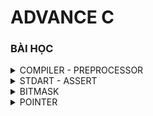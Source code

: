  # ADVANCE C
 
### BÀI HỌC 
<details>
<summary>COMPILER - PREPROCESSOR</summary>

- Quy trình biên dịch :

_Tiền xử lý : loại bỏ các comment , xử lý include ,define , tạo file.i (intermediate)_
>gcc -E main.c -o main.i
    
 _Biên dịch : chuyển file.i sang file.s (assembly),phân tích cú pháp, kiểm tra lỗi_
>gcc -S main.i -O main.s.
    
 _Hợp ngữ :chuyển file.s sang file.o(mã máy)_
> gcc -c main.s -O main.o

_Liên kết : tạo file thực thi bằng cách kết hợp các file.o_
>gcc main.o -o main

- **the preprocess** : chỉ thực hiện thay thế các macro chứ không thực hiện tính toán 
_include_
*define*
- Macro :
 *ifdef*
 *ifndef*
 *endif*
 
*ví dụ 1 :ví dụ 1: viết 1 chương trình sử dụng define định nghĩa hàm nhân 2 giá trị với nhau với a=5+1; và b=6*
```c
#include<stdio.h>
#define mul(x,y) ((x)*(y))
int main()
{
     int a=5+1;
     int b=6;
     int KQ = mul(a,b)
     printf("kết quả nhân 2 giá trị :%d\n",KQ);
     return 0;
}
```
***Ý nghĩa :học cách sử dụng define và lưu ý khi sử dụng 2 giá trị thì tối ưu hóa chúng bằng dấu ngoặc đơn từng giá trị tránh việc ưu tiên toán tử làm sai kết quả***

*ví dụ: hãy viết 1 chương trình sử dụng #ifndef và giải thích tại sao sử dụng ?*
```c
#ifndef MY_HEADER_H  
#define MY_HEADER_H
#include <stdio.h>
void H(){
     printf("HELLO");
}
#endif
```
***ý nghĩa: học cách sử dụng ifndef : kiểm tra file.h đã được định nghĩa hay chưa ? nếu đã được định nghĩa thì không run đoạn chương trình phía dưới , nếu chưa định nghĩa thì run bình thường , phương pháp này có thể sử dụng để tránh trùng lặp hàm thư viện hoặc là việc định nghĩa file.h quá 1 lần***

**Toán tử tiền xử lý**
- Toán tử tiếp tục "\\" : toán tử này cho phép bạn viết tiếp macro cho nhiều dòng 
_ví dụ_
```c
#define macro_R(a , b)\
printf("giá trị a=%d",a);\
printf("chia 2 giá trị=%f",a/b);\
while(0)\
```
- Toán tử stringize "#":toán tử này cho phép chuyển đổi các tham số thành chuỗi 
_ví dụ_
```c
#define in(x) printf(#x "= %d",x); // #x đã chuyển thành chuỗi dù nằm ngoài nháy kép
int a =6;
in(a);
```
>kết quả : a=6

- Toán tử token pasting "##" : toán tử nối 2 token lại với nhau 
_ví dụ_
```c
#define ME (X,Y) X##Y

int ME (HELLO,WORD) =5;
```
>KẾT QUẢ : HELLOWORD =5;

***Câu hỏi :Sự khác biệt giữa #include <file.h> và #include "file.h" là gì ?***
_#include <file.h> chỉ định tiền xử lý tìm kiếm file trong thư mục include của hệ thống_
_#include "file.h" chỉ định tiền xử lý tìm kiếm trong file thư mục hiện tại trước, nếu không tìm thấy mới tìm trong hệ thống_

</details>


<details>
<summary>STDART - ASSERT</summary>

 STDART - ASSERT
- Stdart là một thư viện có các hàm điển hình như printf và scanf
- cơ chế 

| tên hàm      | giải thích       
|-------------|-------------|
| va_list   | tạo biến   | 
| va_start   | khởi tạo liên kết với va_list với các tham số cố định : va_start(ap , format);   |
|va_arg|truy vấn tham số , phải chỉ định kiểu dữ liệu|
|va_end| dọn dẹp, giải phóng tài nguyên| 

*ví dụ: viết hàm tính tổng cho số nguyên*
```c
#include<stdio.h>
#include<stdarg.h>
int tong(int dem,...){
     int total=0;
     va_list ap;
     va_start (ap,dem);
     for( int i=0;i<=dem;i++){
          total+=va_arg(ap,int);
     }
     va_end(ap);
     return total;
}
int main(){
     printf("tổng các số sau %d\n",tong(5,6,4));
     return 0;
}
```
-***Assert***:dùng để kiểm tra điều kiện phải xảy ra trong quá trình run , nếu đúng điều kiện thì chương trình tiếp tục run , nếu sai thì chương trình sẽ :
  - In ra thông báo lỗi chi tiết (tên file , số dòng , biểu thức)
  - Gọi hàm abort() để KẾT THÚC chương trình 
_ví dụ:viết 1 chương trình sử dụng assert_
```c
#include<assert.h>
void chia(int a , int b){
     assert(b!=0); // vì b là mẫu nên phải khác 0
     printf("%d\n",a/b);
}
```
_**Nguyên tắc vàng** để sử dụng assert: chỉ dùng để kiểm tra điều kiện tuyệt đối : tuyệt đối không bao giờ vi phạm hoặc tuyệt đối sẽ phải xuất hiện_
**lưu ý: nếu chúng ta bổ sung hàm "#define:NDEBUG" thì tất cả các assert sẽ bị tắt , tuy nhiên phải define NDEBUG TRƯỚC khai báo thư viện _assert.h_**
</details>


<details>
<summary>BITMASK</summary>
 BITMASK 
 - Bitwise operators

 | Toán tử      | ý nghĩa       | ứng dụng       |
|-------------|-------------|-------------|
| &   | AND   | check bit và clear bit   |
|    | OR   | set bit   |
|~|NOT|toggle bit |
|<<|dịch trái   |nhân 2^n|
|>>|dịch phải |chia 2^n|

- bitmask là kĩ thuật sử dụng các biến riêng lẻ để biểu thị cho một trạng thái : 1 - bật , 0 - tắt
- Các phép toán bitmask 

| PHÉP TOÁN      | PHƯƠNG HƯỚNG HOẠT ĐỘNG       | 
|-------------|-------------|
| set bit  | sử dụng toán tử OR  | 
| clear bit   |sử dụng toán tử đảo ~ và AND (lưu ý đảo xảy ra trước and)   | 
|toggle bit|sử dụng toán tử ^|
|check bit|sử dụng toán tử AND "&"|

_ví dụ: Hãy xây dựng hệ thống quản lý quyền truy cập của người dùng bằng cách sử dụng kỹ thuật bitmask. Mỗi quyền sẽ được biểu diễn bằng một bit trong số nguyên. Hệ thống phải hỗ trợ các thao tác sau:**thêm quyền , xóa quyền , kiểm tra quyền , hiển thị quyền**_
_gợi ý : ta cần định nghĩa 4 quyền bằng một bit trong số nguyên thêm quyền ta sử dụng toán set bit , xóa quyền ta sử dụng clear bit , kiểm tra quyền ta sử dụng check bit và hiển thị quyền đã có thì ta dựa trên check bit và xuất ra quyền đã có ở check bit_
```c
>#include <stdio.h>
#include <stdint.h>
#define READ  (1 << 0)
#define WRITE  (1 << 1)
#define SPEAK  (1 << 2)
#define LISTEN  (1 << 3)
 void add_per(uint32_t *per,uint32_t perm){
     *per |=perm;
 }
void clear_per(uint32_t *per,uint32_t perm){
     *per &=~perm;
 }
void check_per(uint32_t *per,uint32_t perm){
     return (per &perm)=perm;
 }
void display_per(uint32_t per);{
     printf("Quyền hiện có ");
     if(check_per(per, READ)) printf("READ");
     if(check_per(per, WRITE)) printf("WRITE");
     if(check_per(per, SPEAK)) printf("SPEAK");
     if(check_per(per, LISTEN)) printf("LISTEN");
     printf("\n");
}
int main(){
     uint32_t user_permission=0;
     add_per(&user_permission,READ | SPEAK);
     display_per(user_permission);
     clear_per(&user_permission, SPEAK)
     display_per(user_permission);
}
```
**KĨ THUẬT BITMASK ĐỘNG**
- Bitmask động cho phép tạo mặt nạ bit theo vị trí linh hoạt bất kì .Đây là kĩ thuật THUỘC LÒNG
```c
#define BIT_MASK(start ,end) ((~0U<< (start))&(~0U>>(31-(end))))
```
>"~0U" : tạo 32 bit toàn là 1 (0xFFFFFFFF)
"<< (start)" : xóa các bit từ 0- start -1
 ">>(31 -end)" : xóa các bit từ end+1 đến 31
AND 2 kết quả : giữ lại bit từ start đến end

_ví dụ_
```c
BIT_MASK(2,4);
//kết quả sẽ bằng :0b011100 giữ lại số 1 tại vị trí từ 2-4
```
_ví dụ : hệ thống quản lý GPIO động_
_YÊU CẦU : điều khiển 32 GPIO , SET CLEAR nhiều chân cùng lúc , toggle dải chân bất kì_
```c
typedef struct {
    volatile uint32_t *port ;
} GPIO_typeDef;
void gpio_set(GPIO_typeDef *gpio, int start , int end){
    uint32_t mask = BIT_MASK(start ,end)
    *gpio->port |=mask;
}
```
**BIT FIELDS**
- Là 1 kĩ thuật giúp tiết kiêm bộ nhớ 
_cú pháp_
```c
struct hall{
    int tem :5;
    float hum :3;
}
```
>tổng là 8 bit thay vì nếu không khai báo số lượng bit thì sẽ là 16 bit chia đều cho 2 biến 

<details>
<summary>Phân tích mã nguồn slide 14</summary>

**BÀI TẬP: Phân tích mã nguồn sau (slide 14 HALA)**
```c
#include <stdio.h>
#include <stdint.h>
#define COLOR_RED 0	
#define COLOR_BLUE 1
#define COLOR_BLACK 2
#define COLOR_WHITE 3
#define POWER_100HP 0
#define POWER_150HP 1
#define POWER_200HP 2
#define ENGINE_1_5L 0
#define ENGINE_2_0L 1
```
_định nghĩa màu , công suất , động cơ bằng define_
```c
typedef uint8_t CarColor;
typedef uint8_t CarPower;
typedef uint8_t CarEngine;
```
_sử dụng typedef uint8_t để định nghĩa các biến , nguyên nhân sử dụng typedef để dễ dàng thay đổi kiểu dữ liệu trong tương lai , nếu cần thay đổi kiểu dữ liệu uint8_t sang kiểu khác , chỉ cần sửa nơi định nghĩa typedef là được_

```c
#define SUNROOF_MASK 1 << 0     // 0001
#define PREMIUM_AUDIO_MASK 1 << 1 // 0010
#define SPORTS_PACKAGE_MASK 1 << 2 // 0100
// Thêm các bit masks khác tùy thuộc vào tùy chọn
```
_sử dụng Macro define để định nghĩa bit cho các biến_
```c
typedef struct {
    uint8_t additionalOptions : 3; // 3 bits cho các tùy chọn bổ sung
    CarColor color : 2;
    CarPower power : 2;
    CarEngine engine : 1;
    } CarOptions;
```
_mục đích sử dụng struct là tạo kiểu dữ liệu tùy chỉnh_
_carColor là lưu trữ màu với 2 bit ( phạm vi lưu trữ là 4 màu : 0-3(2^2-1)) đã được định nghĩa ở trên_
_carPower, carEngine cũng tương tự vậy_
```c
void configureCar(CarOptions *car, CarColor color, CarPower power, CarEngine engine, uint8_t options) {
    car->color = color;
    car->power = power;
    car->engine = engine;
    car->additionalOptions = options;
}
```
_hàm này để gán các giá trị màu , công suất, động cơ , gán các tùy chọn bổ sung_
_riêng đối với biến car thì sử dụng con trỏ để lấy giá trị gốc nếu có thay đổi thì thay đổi từ giá trị gốc chứ không phải giá trị sao chép_
```c
void setOption(CarOptions *car, uint8_t optionMask) {
    car->additionalOptions |= optionMask;
}
```
_sử dụng thêm chức năng bằng lệnh OR giống các phép toán trong bitmask_
```c
void unsetOption(CarOptions *car, uint8_t optionMask) {
    car->additionalOptions &= ~optionMask;
}
```
_sử dụng xóa chức năng bằng lệnh đảo ~ và AND trong bitmask_
```c
void displayCarOptions(const CarOptions car) {
    const char *colors[] = {"Red", "Blue", "Black", "White"};
    const char *powers[] = {"100HP", "150HP", "200HP"};
    const char *engines[] = {"1.5L", "2.0L"};

    printf("Car Configuration: \n");
    printf("Color: %s\n", colors[car.color]);
    printf("Power: %s\n", powers[car.power]);
    printf("Engine: %s\n", engines[car.engine]);
    printf("Sunroof: %s\n", (car.additionalOptions & SUNROOF_MASK) ? "Yes" : "No");
    printf("Premium Audio: %s\n", (car.additionalOptions & PREMIUM_AUDIO_MASK) ? "Yes" : "No");
    printf("Sports Package: %s\n", (car.additionalOptions & SPORTS_PACKAGE_MASK) ? "Yes" : "No");}
```
_hàm này dùng để hiển thị những giá trị đã setup trước đó : màu , công suất , động cơ ... , có cả hiển thị thêm tùy chọn chức năng_
```c
int main() {
    CarOptions myCar;_
    configureCar(&myCar, COLOR_BLACK, POWER_150HP, ENGINE_2_0L, 0); 
```	
 _đặt tên cho struct và cấu hình cho car theo các biến đã khai báo của hàm configureCar_

```c
    setOption(&myCar, SUNROOF_MASK);
    setOption(&myCar, PREMIUM_AUDIO_MASK);
_ set thêm 2 chức năng là sunroof và audio_
>displayCarOptions(myCar);
```
_hiển thị chức năng đã set_
```c
   unsetOption(&myCar, PREMIUM_AUDIO_MASK); 
    displayCarOptions(myCar);
```
_clear chức năng audio vừa set và hiển thị_
```c
    printf("size of my car: %d\n", sizeof(CarOptions));
```
_in ra kích cỡ của mycar dựa trên sizeof()_
```c
    return 0;
}
```
</details>

</details>

<details>
<summary>POINTER</summary>

 POINTER 
 - Con trỏ là một biến dùng để lưu địa chỉ của biến khác , nghĩa là biến thông thường chứa giá trị thì con trỏ chứa địa chỉ bộ nhớ (nơi mà giá trị được lưu trữ )  
 __Khai báo con trỏ__
 >kieu_du_lieu *ten_con_tro;
 
 *ví dụ :*
 ```c
 int *ptr;
 int *a;
 ```
 **Kiểu dữ liệu con trỏ cũng thể hiện kiểu dữ liệu mà biến nó trỏ đến theo nguyên tắc đồng kiểu dữ liệu**

 **Gán địa chỉ cho con trỏ**
 - Mỗi biến đều có 1 giá trị và 1 địa chỉ , để truy cập địa chỉ biến trong C ta sử dụng toán tử ***&***
 _ví dụ:_
 ```c
 int so =5;
 int *contro;
 contro = & so;
 ```
 >bây giờ kết quả là biến _contro_ đang nắm giữ địa chỉ của biến _so_

 **Truy xuất giá trị thông qua con trỏ**
- Khác với truy cập địa chỉ con trỏ sử dụng toán tử __&__ thì truy xuất giá trị sử dụng toán tử __*__ (được gọi là tham trị).
 __*__ ***:toán tử này truy xuất giá trị của địa chỉ mà con trỏ đang trỏ đến*** 
*ví dụ:*
```c
int number =4;
int *ptr =&number;
printf("giá trị của number=%d",number);
printf("địa chỉ của number=%d",&number);
printf("giá trị của ptr=%d",ptr); 
//giá trị của ptr là địa chỉ của number
printf("giá trị của con trỏ ptr(giá trị tại địa chỉ mà ptr trỏ đến)=%d",*ptr);
```
**Sau đây là bảng tổng kết nội dung**
| Đặc điểm      | Khai báo con trỏ       | Gán địa chỉ con trỏ       | Truy xuất con trỏ |
|-------------|-------------|-------------|--------|
| Cú pháp   | Kieu_du_lieu *Ten_con_tro   | Ten_con_tro =&Ten_bien   | *Ten_con_tro       |
| Mục đích  | Khai báo một biến đặc biệt có khả năng lưu trữ địa chỉ biến khác   | lập mối quan hệ : gán địa chỉ của 1 biến vào con trỏ     | Truy cập giá trị tại địa chỉ mà con trỏ đang trỏ đến        |
|Gía trị trả về | Không có | địa chỉ bộ nhớ | giá trị tại địa chỉ bộ nhớ 
 
**Kích thước con trỏ**
_ví dụ_:
```c
char *out;
float *put;
int *ar;
```
*Câu hỏi :Kích thước các con trỏ trên có giống nhau không?*
>Tất cả các con trỏ đều có cùng 1 kích thước , KHÔNG PHỤ THUỘC VÀO KIỂU DỮ LIỆU MÀ CHÚNG TRỎ ĐẾN MÀ PHỤ THUỘC VÀO KIẾN TRÚC HỆ THỐNG (STM32, ESP32...)

*Nguyên nhân :con trỏ lưu trữ địa chỉ mà địa chỉ bộ nhớ trên 1 hệ thống có kích thước cố định (hệ thống 64 bit :8 byte ...)*
___Hiểu lầm : Nhiều người hiểu rằng (*int) lớn hơn (*char) .Điều này hoàn toàn sai : con trỏ lưu trữ địa chỉ nên kích thước của nó hoàn toàn không liên quan đến___
 
 **Con trỏ void**
 - Định nghĩa : void pointer là một loại con trỏ có thể trỏ đến dữ liệu của bất kì kiểu nào 
 _ví dụ_
 ```c
 void *ptr;
 ```
> Con trỏ void không liên kết bất kì kiểu dữ liệu cụ thể nào , do đó nó có thể giữ địa chỉ của bất kì kiểu dữ liệu nào 
 
_ví dụ_
```c
#include<stdio.h>
int main(){
    int a=10;
    float b=11;
    void *ptr;// khai báo con trỏ void 
    // sử dụng con trỏ void trỏ đến kiểu int 
    ptr =&a;
    printf("Địa chỉ biến a :%p\n",ptr);
    // sử dụng con trỏ đến kiểu float
    ptr = &b;
     printf("Địa chỉ biến a :%p\n",ptr);
}
```
__Hạn chế của void pointer__
- Con trỏ void không thể truy cập trự tiếp giải tham chiếu bằng toán tử * (Nguyên nhân trình biên dịch không biết phải đọc bao nhiêu byte để thực hiện giải tham chiếu )
- Để truy cập giá trị , phải ép kiểu 
```c
void *ptr =&a;
int value =*(int*)ptr; 
// chúng ta phải ép kiểu (int*) , sử dụng tham chiếu * =*(int*)
```
***Sử dụng con trỏ void khi cần viết 1 hàm hoặc 1 cấu trúc có thể sẽ làm việc với nhiều kiểu dữ liệu , lưu ý luôn ghi nhớ kiểu dữ liệu gốc***

**FUNCTION POINTER**
- Mỗi hàm đều sẽ tồn tại trong bộ nhớ tại một địa chỉ nhất định 
- Con trỏ hàm (Function pointer) là một biến đặc biệt dùng để lưu trữ địa chỉ của một hàm
__cú pháp và cách khai báo__
>kieu_tra_ve (*ten_con_tro)(ds_tham_so);

**chú ý : dấu ngoặc đơn (*ten_con_tro) là bắt buộc**
```c
int (*ptr)(int , int);
void (*gtr)(char*);
```
__Gán địa chỉ cho hàm__
- Sau khi khai báo chúng ta cần gán địa chỉ : có 2 cách gán địa chỉ
>cách 1:con_tro =&ten_ham;
>cách 2:contro =ten_ham ;

**CẢ HAI CÁCH ĐỀU CHO KẾT QUẢ GIỐNG NHAU**
_ví dụ_
```c
#include <stdio.h>
int sub (int a , int b){
    return a-b;
}
int main (){
    int (*op)(int int);
    op=&sub;
    printf("kết quả %d\n ",op(4,3));// đáp án =1
    op=sub;
    printf("kết quả %d\n ",op(4,3));// đáp án =1
}
```
**Gọi hàm thông qua con trỏ hàm**
>(*con_tro_ham)(doi_so): cách 1
(con_tro_ham)(doi_so) : cách 2

***Bảng tổng hợp con trỏ hàm***
| Khai báo con trỏ hàm     | Gán địa chỉ       | Gọi hàm thông qua con trỏ       |
|-------------|-------------|-------------|
|  kieu_tra_ve (*ten_con_tro)(ds_tham_so);  | con_tro =&ten_ham; hoặc contro =ten_ham ;   | (*con_tro_ham)(doi_so) hoặc (con_tro_ham)(doi_so)    |



</details>

